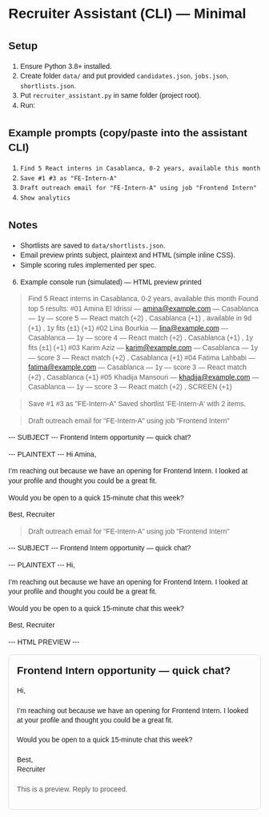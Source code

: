 # Recruiter Assistant (CLI) — Minimal

## Setup
1. Ensure Python 3.8+ installed.
2. Create folder `data/` and put provided `candidates.json`, `jobs.json`, `shortlists.json`.
3. Put `recruiter_assistant.py` in same folder (project root).
4. Run:

## Example prompts (copy/paste into the assistant CLI)
1. `Find 5 React interns in Casablanca, 0-2 years, available this month`
2. `Save #1 #3 as "FE-Intern-A"`
3. `Draft outreach email for "FE-Intern-A" using job "Frontend Intern"`
4. `Show analytics`

## Notes
- Shortlists are saved to `data/shortlists.json`.
- Email preview prints subject, plaintext and HTML (simple inline CSS).
- Simple scoring rules implemented per spec.

6) Example console run (simulated) — HTML preview printed
> Find 5 React interns in Casablanca, 0-2 years, available this month
Found top 5 results:
#01 Amina El Idrissi — amina@example.com — Casablanca — 1y — score 5 — React match (+2) , Casablanca (+1) , available in 9d (+1) , 1y fits (±1) (+1)
#02 Lina Bourkia — lina@example.com — Casablanca — 1y — score 4 — React match (+2) , Casablanca (+1) , 1y fits (±1) (+1)
#03 Karim Aziz — karim@example.com — Casablanca — 1y — score 3 — React match (+2) , Casablanca (+1)
#04 Fatima Lahbabi — fatima@example.com — Casablanca — 1y — score 3 — React match (+2) , Casablanca (+1)
#05 Khadija Mansouri — khadija@example.com — Casablanca — 1y — score 3 — React match (+2) , SCREEN (+1)

> Save #1 #3 as "FE-Intern-A"
Saved shortlist 'FE-Intern-A' with 2 items.

> Draft outreach email for "FE-Intern-A" using job "Frontend Intern"

--- SUBJECT ---
Frontend Intern opportunity — quick chat?

--- PLAINTEXT ---
Hi Amina,

I’m reaching out because we have an opening for Frontend Intern. I looked at your profile and thought you could be a great fit.

Would you be open to a quick 15-minute chat this week?

Best,
Recruiter


> Draft outreach email for "FE-Intern-A" using job "Frontend Intern"

--- SUBJECT ---
Frontend Intern opportunity — quick chat?

--- PLAINTEXT ---
Hi,

I’m reaching out because we have an opening for Frontend Intern. I looked at your profile and thought you could be a great fit.

Would you be open to a quick 15-minute chat this week?

Best,
Recruiter


--- HTML PREVIEW ---
<!doctype html>
<html>
  <head>
    <meta charset="utf-8"/>
    <title>Frontend Intern opportunity — quick chat?</title>
  </head>
  <body style="font-family: Arial, sans-serif; line-height:1.4;">
    <div style="max-width:600px; padding:16px; border:1px solid #ddd; border-radius:8px;">
      <h2 style="margin-top:0;">Frontend Intern opportunity — quick chat?</h2>
      <div>Hi,<br><br>I’m reaching out because we have an opening for Frontend Intern. I looked at your profile and thought you could be a great fit.<br><br>Would you be open to a quick 15-minute chat this week?<br><br>Best,<br>Recruiter<br></div>
      <p style="margin-top:20px; color:#555;">This is a preview. Reply to proceed.</p>
    </div>
  </body>
</html>

